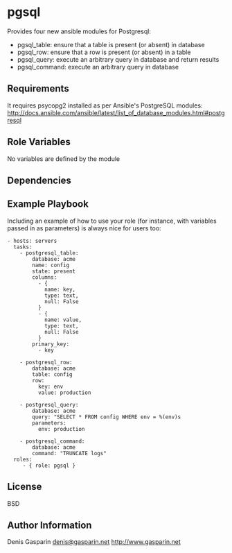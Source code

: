 pgsql
=========

Provides four new ansible modules for Postgresql:
  - pgsql_table: ensure that a table is present (or absent) in database
  - pgsql_row: ensure that a row is present (or absent) in a table
  - pgsql_query: execute an arbitrary query in database and return results
  - pgsql_command: execute an arbitrary query in database


Requirements
------------

It requires psycopg2 installed as per Ansible's PostgreSQL modules: http://docs.ansible.com/ansible/latest/list_of_database_modules.html#postgresql

Role Variables
--------------

No variables are defined by the module

Dependencies
------------



Example Playbook
----------------

Including an example of how to use your role (for instance, with variables passed in as parameters) is always nice for users too:

    - hosts: servers
      tasks:
        - postgresql_table:
            database: acme
            name: config
            state: present
            columns:
              - {
                name: key,
                type: text,
                null: False
              }
              - {
                name: value,
                type: text,
                null: False
              }
            primary_key:
              - key
        
        - postgresql_row:
            database: acme
            table: config
            row:
              key: env
              value: production

        - postgresql_query:
            database: acme
            query: "SELECT * FROM config WHERE env = %(env)s
            parameters:
              env: production 

        - postgresql_command:
            database: acme
            command: "TRUNCATE logs"
      roles:
         - { role: pgsql }

License
-------

BSD

Author Information
------------------

Denis Gasparin <denis@gasparin.net>
http://www.gasparin.net
